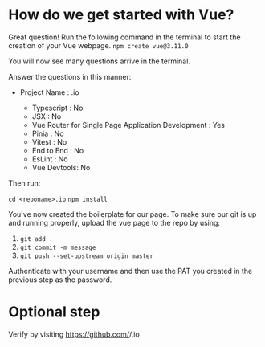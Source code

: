# How do we get started with Vue?
Great question! Run the following command in the terminal to start the creation of your Vue webpage.
` npm create vue@3.11.0 `

You will now see many questions arrive in the terminal.

Answer the questions in this manner:
- Project Name : <reponame>.io
    - Typescript : No
    - JSX : No
    - Vue Router for Single Page Application Development : Yes
    - Pinia : No
    - Vitest : No
    - End to End : No
    - EsLint : No
    - Vue Devtools: No

Then run:

`cd <reponame>.io`
`npm install`

You've now created the boilerplate for our page. To make sure our git is up and running properly, upload the vue page to the repo by using:

1. ` git add . `
2. ` git commit -m message `
3. ` git push --set-upstream origin master `

Authenticate with your username and then use the PAT you created in the previous step as the password.

# Optional step
Verify by visiting https://github.com/<username>/<reponame>.io